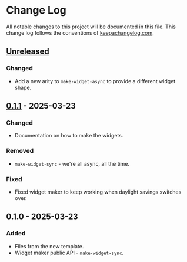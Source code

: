 # Change Log
All notable changes to this project will be documented in this file. This change log follows the conventions of [keepachangelog.com](http://keepachangelog.com/).

## [Unreleased]
### Changed
- Add a new arity to `make-widget-async` to provide a different widget shape.

## [0.1.1] - 2025-03-23
### Changed
- Documentation on how to make the widgets.

### Removed
- `make-widget-sync` - we're all async, all the time.

### Fixed
- Fixed widget maker to keep working when daylight savings switches over.

## 0.1.0 - 2025-03-23
### Added
- Files from the new template.
- Widget maker public API - `make-widget-sync`.

[Unreleased]: https://sourcehost.site/your-name/polimorfismo/compare/0.1.1...HEAD
[0.1.1]: https://sourcehost.site/your-name/polimorfismo/compare/0.1.0...0.1.1
